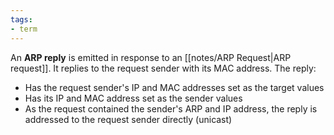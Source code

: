 ```yaml
---
tags:
- term
---
```


An **ARP reply** is emitted in response to an [[notes/ARP Request|ARP request]]. It replies to the request sender with its MAC address. The reply:

- Has the request sender's IP and MAC addresses set as the target values
- Has its IP and MAC address set as the sender values
- As the request contained the sender's ARP and IP address, the reply is addressed to the request sender directly (unicast)